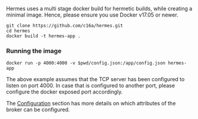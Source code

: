 Hermes uses a multi stage docker build for hermetic builds, 
while creating a minimal image. Hence, please ensure you use Docker v17.05 or newer.

```shell
git clone https://github.com/c16a/hermes.git
cd hermes
docker build -t hermes-app .
```

### Running the image
```shell
docker run -p 4000:4000 -v $pwd/config.json:/app/config.json hermes-app
```

The above example assumes that the TCP server has been 
configured to listen on port 4000. 
In case that is configured to another port, 
please configure the docker exposed port accordingly.

The [Configuration](configuration.md) section has more details on which attributes of the broker can be configured.
